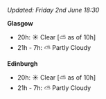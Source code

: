 *Updated: Friday 2nd June 18:30*

**Glasgow**

* 20h: :sunny: Clear [:partly_sunny: as of 10h]
* 21h - 7h: :partly_sunny: Partly Cloudy

**Edinburgh**

* 20h: :sunny: Clear [:partly_sunny: as of 10h]
* 21h - 7h: :partly_sunny: Partly Cloudy
